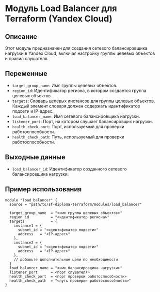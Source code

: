# Модуль Load Balancer для Terraform (Yandex Cloud)

## Описание

Этот модуль предназначен для создания сетевого балансировщика нагрузки в Yandex Cloud, включая настройку группы целевых объектов и правил слушателя.

## Переменные

-   `target_group_name`: Имя группы целевых объектов.
-   `region_id`: Идентификатор региона, в котором создается группа целевых объектов.
-   `targets`: Словарь целевых инстансов для группы целевых объектов. Каждый элемент словаря должен содержать идентификатор подсети и IP-адрес.
-   `load_balancer_name`: Имя сетевого балансировщика нагрузки.
-   `listener_port`: Порт, на котором слушает балансировщик нагрузки.
-   `health_check_port`: Порт, используемый для проверки работоспособности.
-   `health_check_path`: Путь, используемый для проверки работоспособности.

## Выходные данные

-   `load_balancer_id`: Идентификатор созданного сетевого балансировщика нагрузки.

## Пример использования

```hcl
module "load_balancer" {
  source = "path/to/sf-diploma-terraform/modules/load_balancer"

  target_group_name  = "<имя группы целевых объектов>"
  region_id          = "<идентификатор региона>"
  targets            = {
    instance1 = {
      subnet_id = "<идентификатор подсети>"
      address   = "<IP-адрес>"
    },
    instance2 = {
      subnet_id = "<идентификатор подсети>"
      address   = "<IP-адрес>"
    },
    // добавьте дополнительные цели по необходимости
  }
  load_balancer_name = "<имя балансировщика нагрузки>"
  listener_port      = <порт слушателя>
  health_check_port  = <порт проверки работоспособности>
  health_check_path  = "<путь проверки работоспособности>"
}
```